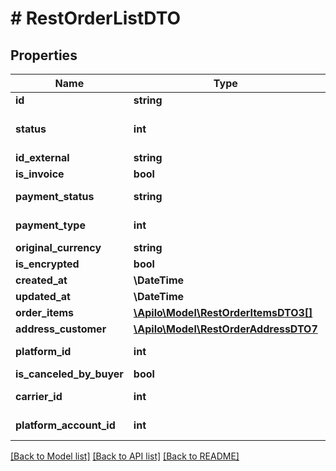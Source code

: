 # # RestOrderListDTO

## Properties

Name | Type | Description | Notes
------------ | ------------- | ------------- | -------------
**id** | **string** | Internal order ID | [optional]
**status** | **int** | &lt;a href&#x3D;&#39;#tag/Order/operation/get_rest_orders_shipment_status_map&#39;&gt;Status ID&lt;/a&gt; |
**id_external** | **string** | External order ID, e.g. on the sales platform | [optional]
**is_invoice** | **bool** | Does the customer want a VAT invoice? | [optional]
**payment_status** | **string** | Payment status (&#x60;0-no payment&#x60;, &#x60;1-partially paid&#x60;, &#x60;2-paid in full/amount in accordance with the order&#x60;, &#x60;3-overpayment&#x60;) | [optional]
**payment_type** | **int** | &lt;a href&#x3D;&#39;#tag/Order/operation/get_rest_orders_payment_map&#39;&gt;Payment method ID&lt;/a&gt; |
**original_currency** | **string** | Order currency |
**is_encrypted** | **bool** | Is order customer data encrypted? | [optional]
**created_at** | **\DateTime** | Date when the order was created in Apilo | [optional]
**updated_at** | **\DateTime** | Date when the order was updated in Apilo | [optional]
**order_items** | [**\Apilo\Model\RestOrderItemsDTO3[]**](RestOrderItemsDTO3.md) | Order items list |
**address_customer** | [**\Apilo\Model\RestOrderAddressDTO7**](RestOrderAddressDTO7.md) |  |
**platform_id** | **int** | &lt;a href&#x3D;&#39;#tag/Order/operation/get_rest_orders_platform_map&#39;&gt;Sale platform account ID&lt;/a&gt; |
**is_canceled_by_buyer** | **bool** | Canceled by buyer (Allegro) | [optional]
**carrier_id** | **int** | &lt;a href&#x3D;&#39;#tag/Order/operation/get_rest_orders_carrier_map&#39;&gt;Carrier Id&lt;/a&gt; | [optional]
**platform_account_id** | **int** | &lt;a href&#x3D;&#39;#tag/Order/operation/get_rest_orders_platform_map&#39;&gt;Sale platform account ID&lt;/a&gt; | [optional]

[[Back to Model list]](../../README.md#models) [[Back to API list]](../../README.md#endpoints) [[Back to README]](../../README.md)
